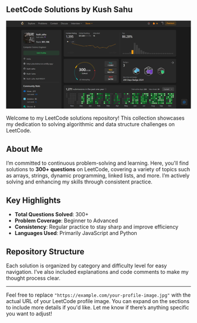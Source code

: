 ## LeetCode Solutions by Kush Sahu

![LeetCode Profile Image](profil.png)

Welcome to my LeetCode solutions repository! This collection showcases my dedication to solving algorithmic and data structure challenges on LeetCode.

## About Me
I’m committed to continuous problem-solving and learning. Here, you'll find solutions to **300+ questions** on LeetCode, covering a variety of topics such as arrays, strings, dynamic programming, linked lists, and more. I’m actively solving and enhancing my skills through consistent practice.

## Key Highlights
- **Total Questions Solved**: 300+
- **Problem Coverage**: Beginner to Advanced
- **Consistency**: Regular practice to stay sharp and improve efficiency
- **Languages Used**: Primarily JavaScript and Python

## Repository Structure
Each solution is organized by category and difficulty level for easy navigation. I’ve also included explanations and code comments to make my thought process clear.

---

Feel free to replace `"https://example.com/your-profile-image.jpg"` with the actual URL of your LeetCode profile image. You can expand on the sections to include more details if you'd like. Let me know if there’s anything specific you want to adjust!
